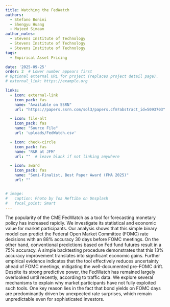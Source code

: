 ```yaml
---
title: Watching the FedWatch
authors: 
  - Stefano Bonini
  - Shengyu Huang 
  - Majeed Simaan
author_notes: 
  - Stevens Institute of Technology
  - Stevens Institute of Technology
  - Stevens Institute of Technology
tags:
  - Empirical Asset Pricing

date: '2025-09-25'
order: 2  # Lower number appears first
# Optional external URL for project (replaces project detail page).
# external_link: https://example.org

links:
  - icon: external-link
    icon_pack: fas
    name: "Available on SSRN"
    url: "https://papers.ssrn.com/sol3/papers.cfm?abstract_id=5093703"

  - icon: file-alt
    icon_pack: fas
    name: "Source File"
    url: 'uploads/FedWatch.csv'

  - icon: check-circle
    icon_pack: fas
    name: "R&R at JFM"
    url: ""  # leave blank if not linking anywhere

  - icon: award
    icon_pack: fas
    name: "Semi-Finalist, Best Paper Award (FMA 2025)"
    url: "" 


# image:
#   caption: Photo by Toa Heftiba on Unsplash
#   focal_point: Smart
---
```

The popularity of the CME FedWatch as a tool for forecasting monetary policy has increased rapidly. We investigate its statistical and economic value for market participants. Our analysis shows that this simple binary model can predict the Federal Open Market Committee (FOMC) rate decisions with an 88% accuracy 30 days before FOMC meetings. On the other hand, conventional predictions based on Fed fund futures result in a 75% accuracy. A simple backtesting procedure demonstrates that this 13% accuracy improvement translates into significant economic gains. Further empirical evidence indicates that the tool effectively reduces uncertainty ahead of FOMC meetings, mitigating the well-documented pre-FOMC drift. Despite its strong predictive power, the FedWatch has remained largely overlooked until recently, according to traffic data. We explore several mechanisms to explain why market participants have not fully exploited such tools. One key reason lies in the fact that bond yields on FOMC days are predominantly driven by unexpected rate surprises, which remain unpredictable even for sophisticated investors.